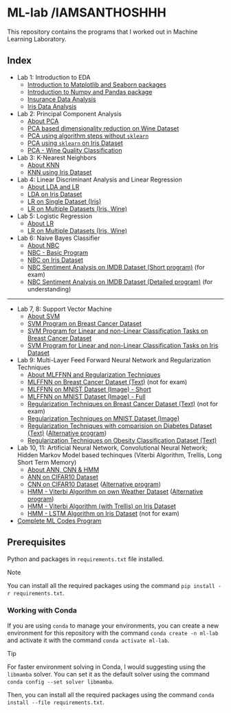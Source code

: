 # ML-lab /IAMSANTHOSHHH

This repository contains the programs that I worked out in Machine Learning Laboratory.

## Index

- Lab 1: Introduction to EDA
  - [Introduction to Matplotlib and Seaborn packages](Lab01/EDA_Matplotlib_&_Seaborn.ipynb)
  - [Introduction to Numpy and Pandas package](Lab01/Numpy_&_Pandas.ipynb)
  - [Insurance Data Analysis](Lab01/ML_Lab1_Insurance.ipynb)
  - [Iris Data Analysis](Lab01/ML_Lab1_Iris.ipynb)
- Lab 2: Principal Component Analysis
  - [About PCA](Lab02/README.md)
  - [PCA based dimensionality reduction on Wine Dataset](Lab02/PCA-DR-Wine.ipynb)
  - [PCA using algorithm steps without `sklearn`](Lab02/PCA-using-alg-without-sk.ipynb)
  - [PCA using `sklearn` on Iris Dataset](Lab02/PCA-using-sklearn-Iris.ipynb)
  - [PCA - Wine Quality Classification](Lab02/PCA-Wine-quality-classification.ipynb)
- Lab 3: K-Nearest Neighbors
  - [About KNN](Lab03/README.md)
  - [KNN using Iris Dataset](Lab03/KNN-using-Iris.ipynb)
- Lab 4: Linear Discriminant Analysis and Linear Regression
  - [About LDA and LR](Lab04/README.md)
  - [LDA on Iris Dataset](Lab04/LDA.ipynb)
  - [LR on Single Dataset (Iris)](Lab04/LR-on-single-dataset.ipynb)
  - [LR on Multiple Datasets (Iris, Wine)](Lab04/LR-on-multiple-datasets.ipynb)
- Lab 5: Logistic Regression
  - [About LR](Lab05/README.md)
  - [LR on Multiple Datasets (Iris, Wine)](Lab05/LR.ipynb)
- Lab 6: Naive Bayes Classifier
  - [About NBC](Lab06/README.md)
  - [NBC - Basic Program](Lab06/NBC.ipynb)
  - [NBC on Iris Dataset](Lab06/NBC-Iris.ipynb)
  - [NBC Sentiment Analysis on IMDB Dataset (Short program)](Lab06/NBC-IMDB-short-program.ipynb) (for exam)
  - [NBC Sentiment Analysis on IMDB Dataset (Detailed program)](Lab06/NBC-sentiment-analysis-IMDB.ipynb) (for understanding)

---

- Lab 7, 8: Support Vector Machine
  - [About SVM](Lab07/README.md)
  - [SVM Program on Breast Cancer Dataset](Lab07/svm-breast-cancer.ipynb)
  - [SVM Program for Linear and non-Linear Classification Tasks on Breast Cancer Dataset](Lab07/SVM.ipynb)
  - [SVM Program for Linear and non-Linear Classification Tasks on Iris Dataset](Lab08/SVM.ipynb)
- Lab 9: Multi-Layer Feed Forward Neural Network and Regularization Techniques
  - [About MLFFNN and Regularization Techniques](Lab09/README.md)
  - [MLFFNN on Breast Cancer Dataset (Text)](Lab09/FFNN-Text.ipynb) (not for exam)
  - [MLFFNN on MNIST Dataset (Image) - Short](Lab09/FFNN-MNIST-Short.ipynb)
  - [MLFFNN on MNIST Dataset (Image) - Full](Lab09/FFNN-MNIST-Full.ipynb)
  - [Regularization Techniques on Breast Cancer Dataset (Text)](Lab09/Regularization-Text.ipynb) (not for exam)
  - [Regularization Techniques on MNIST Dataset (Image)](Lab09/Regularization-MNIST.ipynb)
  - [Regularization Techniques with comparision on Diabetes Dataset (Text)](Lab09/Regularization-comp.ipynb) ([Alternative program](Lab09/Regularization1.ipynb))
  - [Regularization Techniques on Obesity Classification Dataset (Text)](Lab09/Regularization-Obesity.ipynb)
- Lab 10, 11: Artificial Neural Network, Convolutional Neural Network; Hidden Markov Model based techinques (Viterbi Algorithm, Trellis, Long Short Term Memory)
  - [About ANN, CNN & HMM](Lab10,11/README.md)
  - [ANN on CIFAR10 Dataset](Lab10,11/Img-Classification-ANN-CIFAR10.ipynb)
  - [CNN on CIFAR10 Dataset](Lab10,11/Img-Classification-CNN-CIFAR10.ipynb) ([Alternative program](Lab10,11/NN_Image_Classifications.ipynb))
  - [HMM - Viterbi Algorithm on own Weather Dataset](Lab10,11/HMM.ipynb) ([Alternative program](Lab10,11/HMM-sample.ipynb))
  - [HMM - Viterbi Algorithm (with Trellis) on Iris Dataset](Lab10,11/HMM-Viterbi,Trellis.ipynb)
  - [HMM - LSTM Algorithm on Iris Dataset](Lab10,11/HMM-LSTM.ipynb) (not for exam)
- [Complete ML Codes Program](ML_complete_codes.ipynb)

## Prerequisites

Python and packages in `requirements.txt` file installed.

> [!NOTE]
> You can install all the required packages using the command `pip install -r requirements.txt`.

### Working with Conda

If you are using `conda` to manage your environments, you can create a new environment for this repository with the command `conda create -n ml-lab` and activate it with the command `conda activate ml-lab`.

> [!TIP]
> For faster environment solving in Conda, I would suggesting using the `libmamba` solver. You can set it as the default solver using the command `conda config --set solver libmamba`.

Then, you can install all the required packages using the command `conda install --file requirements.txt`.



```
